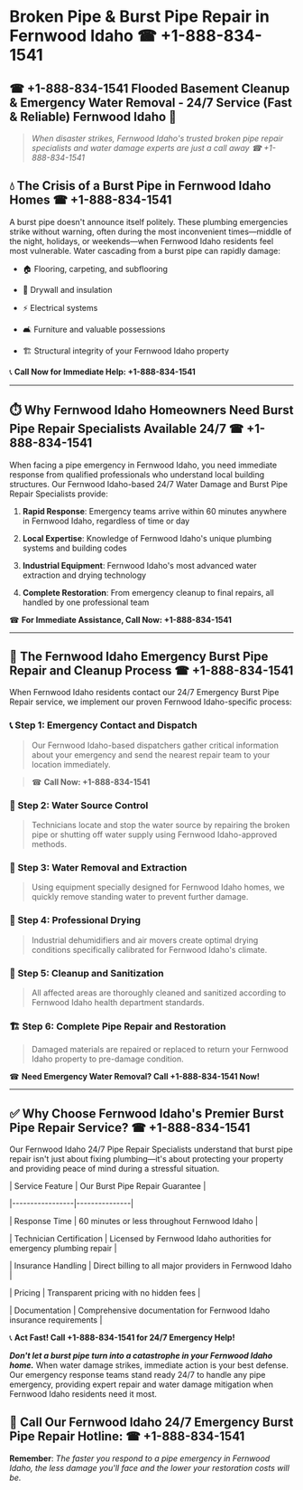 # Broken Pipe & Burst Pipe Repair in Fernwood Idaho ☎ +1-888-834-1541  
## ☎ +1-888-834-1541 Flooded Basement Cleanup & Emergency Water Removal - 24/7 Service (Fast & Reliable) Fernwood Idaho 🚨  

> *When disaster strikes, Fernwood Idaho's trusted broken pipe repair specialists and water damage experts are just a call away ☎ +1-888-834-1541*  

## 💧 The Crisis of a Burst Pipe in Fernwood Idaho Homes ☎ +1-888-834-1541  

A burst pipe doesn't announce itself politely. These plumbing emergencies strike without warning, often during the most inconvenient times—middle of the night, holidays, or weekends—when Fernwood Idaho residents feel most vulnerable. Water cascading from a burst pipe can rapidly damage:  

* 🏠 Flooring, carpeting, and subflooring  
* 🧱 Drywall and insulation  
* ⚡ Electrical systems  
* 🛋️ Furniture and valuable possessions  
* 🏗️ Structural integrity of your Fernwood Idaho property  

📞 **Call Now for Immediate Help: +1-888-834-1541**  

---  

## ⏱️ Why Fernwood Idaho Homeowners Need Burst Pipe Repair Specialists Available 24/7 ☎ +1-888-834-1541  

When facing a pipe emergency in Fernwood Idaho, you need immediate response from qualified professionals who understand local building structures. Our Fernwood Idaho-based 24/7 Water Damage and Burst Pipe Repair Specialists provide:  

1. **Rapid Response**: Emergency teams arrive within 60 minutes anywhere in Fernwood Idaho, regardless of time or day  
2. **Local Expertise**: Knowledge of Fernwood Idaho's unique plumbing systems and building codes  
3. **Industrial Equipment**: Fernwood Idaho's most advanced water extraction and drying technology  
4. **Complete Restoration**: From emergency cleanup to final repairs, all handled by one professional team  

☎ **For Immediate Assistance, Call Now: +1-888-834-1541**  

---  

## 🔧 The Fernwood Idaho Emergency Burst Pipe Repair and Cleanup Process ☎ +1-888-834-1541  

When Fernwood Idaho residents contact our 24/7 Emergency Burst Pipe Repair service, we implement our proven Fernwood Idaho-specific process:  

### 📞 Step 1: Emergency Contact and Dispatch  
> Our Fernwood Idaho-based dispatchers gather critical information about your emergency and send the nearest repair team to your location immediately.  
> ☎ **Call Now: +1-888-834-1541**  

### 🚿 Step 2: Water Source Control  
> Technicians locate and stop the water source by repairing the broken pipe or shutting off water supply using Fernwood Idaho-approved methods.  

### 🌊 Step 3: Water Removal and Extraction  
> Using equipment specially designed for Fernwood Idaho homes, we quickly remove standing water to prevent further damage.  

### 💨 Step 4: Professional Drying  
> Industrial dehumidifiers and air movers create optimal drying conditions specifically calibrated for Fernwood Idaho's climate.  

### 🧼 Step 5: Cleanup and Sanitization  
> All affected areas are thoroughly cleaned and sanitized according to Fernwood Idaho health department standards.  

### 🏗️ Step 6: Complete Pipe Repair and Restoration  
> Damaged materials are repaired or replaced to return your Fernwood Idaho property to pre-damage condition.  

☎ **Need Emergency Water Removal? Call +1-888-834-1541 Now!**  

---  

## ✅ Why Choose Fernwood Idaho's Premier Burst Pipe Repair Service? ☎ +1-888-834-1541  

Our Fernwood Idaho 24/7 Pipe Repair Specialists understand that burst pipe repair isn't just about fixing plumbing—it's about protecting your property and providing peace of mind during a stressful situation.  

| Service Feature | Our Burst Pipe Repair Guarantee |  
|-----------------|---------------|  
| Response Time | 60 minutes or less throughout Fernwood Idaho |  
| Technician Certification | Licensed by Fernwood Idaho authorities for emergency plumbing repair |  
| Insurance Handling | Direct billing to all major providers in Fernwood Idaho |  
| Pricing | Transparent pricing with no hidden fees |  
| Documentation | Comprehensive documentation for Fernwood Idaho insurance requirements |  

📞 **Act Fast! Call +1-888-834-1541 for 24/7 Emergency Help!**  

***Don't let a burst pipe turn into a catastrophe in your Fernwood Idaho home.*** When water damage strikes, immediate action is your best defense. Our emergency response teams stand ready 24/7 to handle any pipe emergency, providing expert repair and water damage mitigation when Fernwood Idaho residents need it most.  

## 📱 Call Our Fernwood Idaho 24/7 Emergency Burst Pipe Repair Hotline: ☎ +1-888-834-1541  

**Remember**: *The faster you respond to a pipe emergency in Fernwood Idaho, the less damage you'll face and the lower your restoration costs will be.*